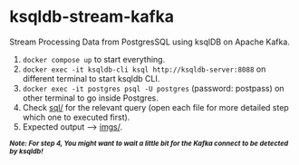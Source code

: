 # ksqldb-stream-kafka
Stream Processing Data from PostgresSQL using ksqlDB on Apache Kafka.

1. `docker compose up` to start everything.
2. `docker exec -it ksqldb-cli ksql http://ksqldb-server:8088` on different terminal to start ksqldb CLI.
3. `docker exec -it postgres psql -U postgres` (password: postpass) on other terminal to go inside Postgres.
4. Check [sql/](https://github.com/zeenfts/ksqldb-stream-kafka/tree/main/sql) for the relevant query (open each file for more detailed step which one to executed first).
5. Expected output --> [imgs/](https://github.com/zeenfts/ksqldb-stream-kafka/tree/main/imgs).

_**<sub>Note: For step 4, You might want to wait a little bit for the Kafka connect to be detected by ksqldb!</sub>**_